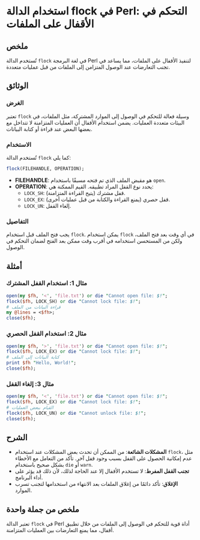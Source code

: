 <!--
Meta Description: # استخدام الدالة flock في Perl: التحكم في الأقفال على الملفات ## ملخص تُستخدم الدالة `flock` في لغة البرمجة Perl لتنفيذ الأقفال على الملفات، مما يساعد...
Meta Keywords: flock, file, die, استخدام, perl
-->

# استخدام الدالة flock في Perl: التحكم في الأقفال على الملفات

## ملخص
تُستخدم الدالة `flock` في لغة البرمجة Perl لتنفيذ الأقفال على الملفات، مما يساعد في تجنب التعارضات عند الوصول المتزامن إلى الملفات من قبل عمليات متعددة.

## الوثائق
### الغرض
تعتبر `flock` وسيلة فعالة للتحكم في الوصول إلى الموارد المشتركة، مثل الملفات، في البيئات متعددة العمليات. يضمن استخدام الأقفال أن العمليات المتزامنة لا تتداخل مع بعضها البعض عند قراءة أو كتابة البيانات.

### الاستخدام
تُستخدم الدالة `flock` كما يلي:

```perl
flock(FILEHANDLE, OPERATION);
```

- **FILEHANDLE**: هو مقبض الملف الذي تم فتحه مسبقًا باستخدام `open`.
- **OPERATION**: يحدد نوع القفل المراد تطبيقه. القيم الممكنة هي:
  - `LOCK_SH`: قفل مشترك (يتيح القراءة المتزامنة).
  - `LOCK_EX`: قفل حصري (يمنع القراءة والكتابة من قبل عمليات أخرى).
  - `LOCK_UN`: إلغاء القفل.

### التفاصيل
يجب فتح الملف قبل استخدام `flock`. يمكن استخدام `flock` في أي وقت بعد فتح الملف، ولكن من المستحسن استخدامه في أقرب وقت ممكن بعد الفتح لضمان التحكم في الوصول.

## أمثلة
### مثال 1: استخدام القفل المشترك
```perl
open(my $fh, '<', 'file.txt') or die "Cannot open file: $!";
flock($fh, LOCK_SH) or die "Cannot lock file: $!";
# قراءة البيانات من الملف
my @lines = <$fh>;
close($fh);
```

### مثال 2: استخدام القفل الحصري
```perl
open(my $fh, '>', 'file.txt') or die "Cannot open file: $!";
flock($fh, LOCK_EX) or die "Cannot lock file: $!";
# كتابة البيانات إلى الملف
print $fh "Hello, World!";
close($fh);
```

### مثال 3: إلغاء القفل
```perl
open(my $fh, '<', 'file.txt') or die "Cannot open file: $!";
flock($fh, LOCK_EX) or die "Cannot lock file: $!";
# القيام ببعض العمليات
flock($fh, LOCK_UN) or die "Cannot unlock file: $!";
close($fh);
```

## الشرح
- **المشكلات الشائعة**: من الممكن أن تحدث بعض المشكلات عند استخدام `flock`، مثل عدم إمكانية الحصول على القفل بسبب وجود قفل آخر. تأكد من التعامل مع الأخطاء بشكل صحيح باستخدام `die` أو `warn`.
- **تجنب القفل المفرط**: لا تستخدم الأقفال إلا عند الحاجة لذلك، لأن ذلك قد يؤثر على أداء البرنامج.
- **الإغلاق**: تأكد دائمًا من إغلاق الملفات بعد الانتهاء من استخدامها لتجنب تسرب الموارد.

## ملخص من جملة واحدة
تعتبر الدالة `flock` في Perl أداة قوية للتحكم في الوصول إلى الملفات من خلال تطبيق أقفال، مما يمنع التعارضات بين العمليات المتزامنة.